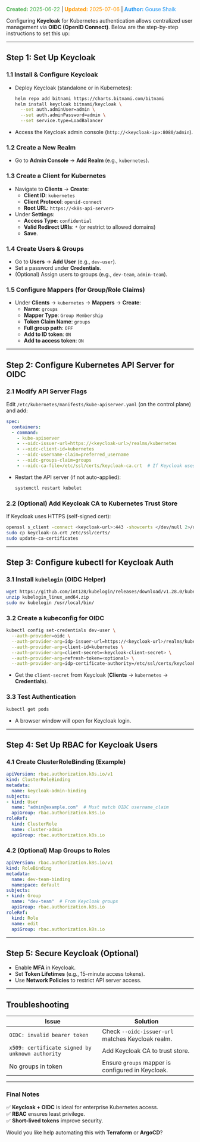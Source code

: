 <span style="color:#4caf50;"><b>Created:</b> 2025-06-22</span> | <span style="color:#ff9800;"><b>Updated:</b> 2025-07-06</span> | <span style="color:#2196f3;"><b>Author:</b> Gouse Shaik</span>

Configuring **Keycloak** for Kubernetes authentication allows centralized user management via **OIDC (OpenID Connect)**. Below are the step-by-step instructions to set this up:

---

## **Step 1: Set Up Keycloak**
### **1.1 Install & Configure Keycloak**
- Deploy Keycloak (standalone or in Kubernetes):
  ```sh
  helm repo add bitnami https://charts.bitnami.com/bitnami
  helm install keycloak bitnami/keycloak \
    --set auth.adminUser=admin \
    --set auth.adminPassword=admin \
    --set service.type=LoadBalancer
  ```
- Access the Keycloak admin console (`http://<keycloak-ip>:8080/admin`).

### **1.2 Create a New Realm**
- Go to **Admin Console** → **Add Realm** (e.g., `kubernetes`).

### **1.3 Create a Client for Kubernetes**
- Navigate to **Clients** → **Create**:
  - **Client ID**: `kubernetes`
  - **Client Protocol**: `openid-connect`
  - **Root URL**: `https://<k8s-api-server>`
- Under **Settings**:
  - **Access Type**: `confidential`
  - **Valid Redirect URIs**: `*` (or restrict to allowed domains)
  - **Save**.

### **1.4 Create Users & Groups**
- Go to **Users** → **Add User** (e.g., `dev-user`).
- Set a password under **Credentials**.
- (Optional) Assign users to groups (e.g., `dev-team`, `admin-team`).

### **1.5 Configure Mappers (for Group/Role Claims)**
- Under **Clients** → `kubernetes` → **Mappers** → **Create**:
  - **Name**: `groups`
  - **Mapper Type**: `Group Membership`
  - **Token Claim Name**: `groups`
  - **Full group path**: `OFF`
  - **Add to ID token**: `ON`
  - **Add to access token**: `ON`

---

## **Step 2: Configure Kubernetes API Server for OIDC**
### **2.1 Modify API Server Flags**
Edit `/etc/kubernetes/manifests/kube-apiserver.yaml` (on the control plane) and add:
```yaml
spec:
  containers:
  - command:
    - kube-apiserver
    - --oidc-issuer-url=https://<keycloak-url>/realms/kubernetes
    - --oidc-client-id=kubernetes
    - --oidc-username-claim=preferred_username
    - --oidc-groups-claim=groups
    - --oidc-ca-file=/etc/ssl/certs/keycloak-ca.crt  # If Keycloak uses HTTPS (recommended)
```
- Restart the API server (if not auto-applied):
  ```sh
  systemctl restart kubelet
  ```

### **2.2 (Optional) Add Keycloak CA to Kubernetes Trust Store**
If Keycloak uses HTTPS (self-signed cert):
```sh
openssl s_client -connect <keycloak-url>:443 -showcerts </dev/null 2>/dev/null | openssl x509 -outform PEM > keycloak-ca.crt
sudo cp keycloak-ca.crt /etc/ssl/certs/
sudo update-ca-certificates
```

---

## **Step 3: Configure kubectl for Keycloak Auth**
### **3.1 Install `kubelogin` (OIDC Helper)**
```sh
wget https://github.com/int128/kubelogin/releases/download/v1.28.0/kubelogin_linux_amd64.zip
unzip kubelogin_linux_amd64.zip
sudo mv kubelogin /usr/local/bin/
```

### **3.2 Create a kubeconfig for OIDC**
```sh
kubectl config set-credentials dev-user \
  --auth-provider=oidc \
  --auth-provider-arg=idp-issuer-url=https://<keycloak-url>/realms/kubernetes \
  --auth-provider-arg=client-id=kubernetes \
  --auth-provider-arg=client-secret=<keycloak-client-secret> \
  --auth-provider-arg=refresh-token=<optional> \
  --auth-provider-arg=idp-certificate-authority=/etc/ssl/certs/keycloak-ca.crt
```
- Get the `client-secret` from Keycloak (**Clients** → `kubernetes` → **Credentials**).

### **3.3 Test Authentication**
```sh
kubectl get pods
```
- A browser window will open for Keycloak login.

---

## **Step 4: Set Up RBAC for Keycloak Users**
### **4.1 Create ClusterRoleBinding (Example)**
```yaml
apiVersion: rbac.authorization.k8s.io/v1
kind: ClusterRoleBinding
metadata:
  name: keycloak-admin-binding
subjects:
- kind: User
  name: "admin@example.com"  # Must match OIDC username_claim
  apiGroup: rbac.authorization.k8s.io
roleRef:
  kind: ClusterRole
  name: cluster-admin
  apiGroup: rbac.authorization.k8s.io
```

### **4.2 (Optional) Map Groups to Roles**
```yaml
apiVersion: rbac.authorization.k8s.io/v1
kind: RoleBinding
metadata:
  name: dev-team-binding
  namespace: default
subjects:
- kind: Group
  name: "dev-team"  # From Keycloak groups
  apiGroup: rbac.authorization.k8s.io
roleRef:
  kind: Role
  name: edit
  apiGroup: rbac.authorization.k8s.io
```

---

## **Step 5: Secure Keycloak (Optional)**
- Enable **MFA** in Keycloak.
- Set **Token Lifetimes** (e.g., 15-minute access tokens).
- Use **Network Policies** to restrict API server access.

---

## **Troubleshooting**
| **Issue**                          | **Solution** |
|------------------------------------|-------------|
| `OIDC: invalid bearer token`       | Check `--oidc-issuer-url` matches Keycloak realm. |
| `x509: certificate signed by unknown authority` | Add Keycloak CA to trust store. |
| No groups in token                 | Ensure `groups` mapper is configured in Keycloak. |

---

### **Final Notes**
✅ **Keycloak + OIDC** is ideal for enterprise Kubernetes access.  
✅ **RBAC** ensures least privilege.  
✅ **Short-lived tokens** improve security.  

Would you like help automating this with **Terraform** or **ArgoCD**?